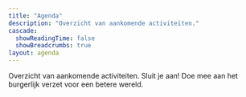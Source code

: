 ```yaml
---
title: "Agenda"
description: "Overzicht van aankomende activiteiten."
cascade:
  showReadingTime: false
  showBreadcrumbs: true
layout: agenda
---
```

Overzicht van aankomende activiteiten. Sluit je aan! Doe mee aan het burgerlijk verzet voor een betere wereld. 
